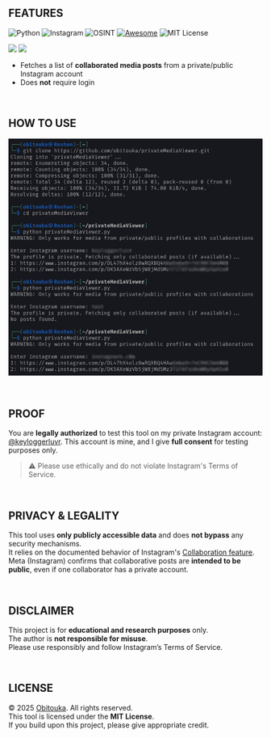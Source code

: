 ## FEATURES 
![Python](https://img.shields.io/badge/Built_with-Python-blue?logo=python&logoColor=white&style=plastic)
![Instagram](https://img.shields.io/badge/Target-Instagram-9300FF?style=plastic)
![OSINT](https://img.shields.io/badge/Category-OSINT-ff0004?style=plastic)
[![Awesome](https://awesome.re/badge-flat.svg)](https://awesome.re)
![MIT License](https://img.shields.io/badge/License-MIT-D3FF00.svg?style=plastic)<p align="left">
<img src="https://img.shields.io/github/stars/obitouka/InstagramPrivSniffer?style=plastic&color=ffffff&labelColor=000000&logo=github" width="100" />
<img src="https://img.shields.io/github/forks/obitouka/InstagramPrivSniffer?style=plastic&color=ffffff&labelColor=000000&logo=github" width="100" />



- Fetches a list of **collaborated media posts** from a private/public Instagram account
- Does **not** require login

<br>

## HOW TO USE

![Example](./img/sample.jpg)

<br>

## PROOF

You are **legally authorized** to test this tool on my private Instagram account: [@keyloggerluvr](https://www.instagram.com/keyloggerluvr).
This account is mine, and I give **full consent** for testing purposes only.
> ⚠️ Please use ethically and do not violate Instagram's Terms of Service.

<br>

## PRIVACY & LEGALITY

This tool uses **only publicly accessible data** and does **not bypass** any security mechanisms.  
It relies on the documented behavior of Instagram's [Collaboration feature](https://help.instagram.com/3526836317546926).  
Meta (Instagram) confirms that collaborative posts are **intended to be public**, even if one collaborator has a private account.

<br>

## DISCLAIMER

This project is for **educational and research purposes** only.  
The author is **not responsible for misuse**.  
Please use responsibly and follow Instagram’s Terms of Service.

<br>

## LICENSE

© 2025 [Obitouka](https://github.com/obitouka). All rights reserved.  
This tool is licensed under the **MIT License**.  
If you build upon this project, please give appropriate credit.
